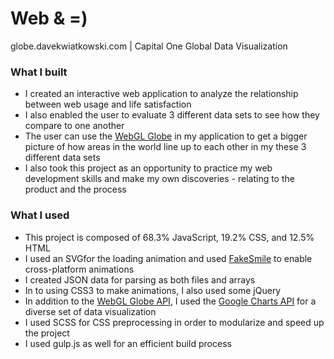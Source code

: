 # Web & =) 
globe.davekwiatkowski.com | Capital One Global Data Visualization 
### What I built
* I created an interactive web application to analyze the relationship between web usage and life satisfaction
* I also enabled the user to evaluate 3 different data sets to see how they compare to one another
* The user can use the [WebGL Globe](https://www.chromeexperiments.com/globe) in my application to get a bigger picture of how areas in the world line up to each other in my these 3 different data sets
* I also took this project as an opportunity to practice my web development skills and make my own discoveries - relating to the product and the process

### What I used
* This project is composed of 68.3% JavaScript, 19.2% CSS, and 12.5% HTML
* I used an SVGfor the loading animation and used [FakeSmile](https://leunen.me/fakesmile/) to enable cross-platform animations
* I created JSON data for parsing as both files and arrays
* In to using CSS3 to make animations, I also used some jQuery
* In addition to the [WebGL Globe API](https://www.chromeexperiments.com/globe), I used the [Google Charts API](https://developers.google.com/chart/) for a diverse set of data visualization
* I used SCSS for CSS preprocessing in order to modularize and speed up the project
* I used gulp.js as well for an efficient build process